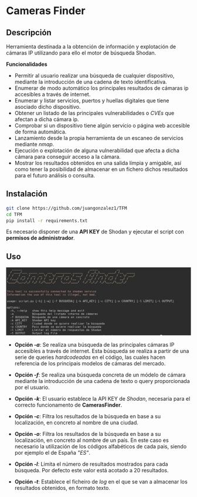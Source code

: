 # Cameras Finder
## Descripción
Herramienta destinada a la obtención de información y explotación de cámaras IP utilizando para ello el motor de búsqueda Shodan.

**Funcionalidades**
- Permitir al usuario realizar una búsqueda de cualquier dispositivo, mediante la introducción de una cadena de texto identificativa.
- Enumerar de modo automático los principales resultados de cámaras ip accesibles a través de internet.
- Enumerar y listar servicios, puertos y huellas digitales que tiene asociado dicho dispositivo.
- Obtener un listado de las principales vulnerabilidades o _CVEs_ que afectan a dicha cámara ip.
- Comprobar si un dispositivo tiene algún servicio o página web accesible de forma automática.
- Lanzamiento desde la propia herramienta de un escaneo de servicios mediante _nmap_.
- Ejecución o explotación de alguna vulnerabilidad que afecta a dicha cámara para conseguir acceso a la cámara.
- Mostrar los resultados obtenidos en una salida límpia y amigable, así como tener la posibilidad de almacenar en un fichero dichos resultados para el futuro análisis o consulta.

## Instalación

```bash
git clone https://github.com/juangonzalez1/TFM
cd TFM
pip install -r requirements.txt
```

Es necesario disponer de una **API KEY** de Shodan y ejecutar el script con **permisos de administrador**.

## Uso

![Uso camerasFinder](resources/script-help.jpg)


- **Opción _-a_**: Se realiza una búsqueda de las principales cámaras IP accesibles a través de internet. Esta búsqueda se realiza a partir de una serie de queries _hardcodeadas_ en el código, las cuales hacen referencia de los principais modelos de cámaras del mercado.

- **Opción _-f_**: Se realiza una búsqueda concreta de un módelo de cámara mediante la introducción de una cadena de texto o query proporcionada por el usuario.

- **Opción _-k_**: El usuario establece la API KEY de _Shodan_, necesaria para el correcto funcionamento de **CamerasFinder**.

- **Opción _-c_**: Filtra los resultados de la búsqueda en base a su localización, en concreto al nombre de una ciudad.

- **Opción _-o_**: Filtra los resultados de la búsqueda en base a su localización, en concreto al nombre de un país. En este caso es necesario la utilización de los códigos alfabéticos de cada pais, siendo por ejemplo el de España _"ES"_.

- **Opción _-l_**: Limita el número de resultados mostrados para cada búsqueda. Por defecto este valor está acotado a 20 resultados.

- **Opción _-t_**: Establece el ficheiro de _log_ en el que se van a almacenar los resultados obtenidos, en formato texto.
